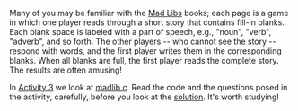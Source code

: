 Many of you may be familiar with the [Mad Libs](http://www.madlibs.com) books; each page is a game in which one player reads through a short story that contains fill-in blanks.
Each blank space is labeled with a part of speech, e.g., "noun", "verb", "adverb", and so forth.
The other players -- who cannot see the story -- respond with words, and the first player writes them in the corresponding blanks.
When all blanks are full, the first player reads the complete story.
The results are often amusing!

In [Activity 3](https://github.com/CS50DartmouthFA25/home/blob/main/activities/activity3) we look at [madlib.c](https://github.com/CS50DartmouthFA25/examples/blob/main/madlib.c).
Read the code and the questions posed in the activity, carefully, before you look at the 
[solution](https://github.com/CS50DartmouthFA25/home/blob/main/activities/activity3/solution.md).
It's worth studying!

